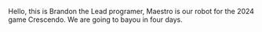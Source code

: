 Hello, this is Brandon the Lead programer, Maestro is our robot for the 2024 game Crescendo. We are going to bayou in four days. 
